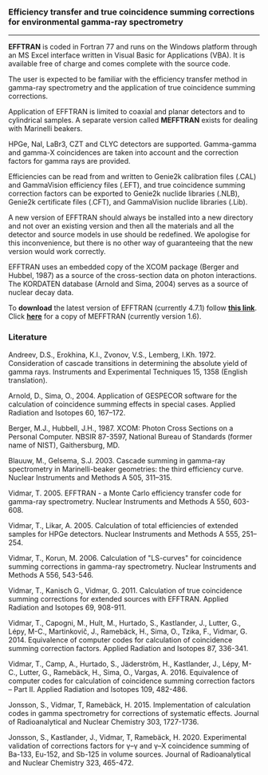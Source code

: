 ### Efficiency transfer and true coincidence summing corrections for environmental gamma-ray spectrometry

---
**EFFTRAN** is coded in Fortran 77 and runs on the Windows platform through an MS Excel interface written in Visual Basic for Applications (VBA). It is available free of charge and comes complete with the source code.

The user is expected to be familiar with the efficiency transfer method in gamma-ray spectrometry and the application of true coincidence summing corrections. 

Application of EFFTRAN is limited to coaxial and planar detectors and to cylindrical samples. A separate version called **MEFFTRAN** exists for dealing with Marinelli beakers.

HPGe, NaI, LaBr3, CZT and CLYC detectors are supported. Gamma-gamma and gamma-X coincidences are taken into account and the correction factors for gamma rays are provided.

Efficiencies can be read from and written to Genie2k calibration files (.CAL) and GammaVision efficiency files (.EFT), and true coincidence summing correction factors can be exported to Genie2k nuclide libraries (.NLB), Genie2k certificate files (.CFT), and GammaVision nuclide libraries (.Lib).

A new version of EFFTRAN should always be installed into a new directory and not over an existing version and then all the materials and all the detector and source models in use should be redefined. We apologise for this inconvenience, but there is no other way of guaranteeing that the new version would work correctly.

EFFTRAN uses an embedded copy of the XCOM package (Berger and Hubbel, 1987) as a source of the cross-section data on photon interactions. The KORDATEN database (Arnold and Sima, 2004) serves as a source of nuclear decay data.

To **download** the latest version of EFFTRAN (currently 4.7.1) follow [**this link**](https://efftran.github.io/EFFTRAN_4.7.1.zip). Click [**here**](https://efftran.github.io/MEFFTRAN_1.6.zip) for a copy of MEFFTRAN (currently version 1.6).

### Literature

Andreev, D.S., Erokhina, K.I., Zvonov, V.S., Lemberg, I.Kh. 1972. Consideration of cascade transitions in determining the absolute yield of gamma rays. Instruments and Experimental Techniques 15, 1358 (English translation).

Arnold, D., Sima, O., 2004. Application of GESPECOR software for the calculation of coincidence summing effects in special cases. Applied Radiation and Isotopes 60, 167–172.

Berger, M.J., Hubbell, J.H., 1987. XCOM: Photon Cross Sections on a Personal Computer. NBSIR 87-3597, National Bureau of Standards (former name of NIST), Gaithersburg, MD.

Blauuw, M., Gelsema, S.J. 2003. Cascade summing in gamma-ray spectrometry in Marinelli-beaker geometries: the third efficiency curve. Nuclear Instruments and Methods A 505, 311–315.

Vidmar, T. 2005. EFFTRAN - a Monte Carlo efficiency transfer code for gamma-ray spectrometry. Nuclear Instruments and Methods A 550, 603-608.

Vidmar, T., Likar, A. 2005. Calculation of total efficiencies of extended samples for HPGe detectors. Nuclear Instruments and Methods A 555, 251–254.

Vidmar, T., Korun, M. 2006. Calculation of "LS-curves" for coincidence summing corrections in gamma-ray spectrometry. Nuclear Instruments and Methods A 556, 543-546.

Vidmar, T., Kanisch G., Vidmar, G. 2011. Calculation of true coincidence summing corrections for extended sources with EFFTRAN. Applied Radiation and Isotopes 69, 908-911.

Vidmar, T., Capogni, M., Hult, M., Hurtado, S., Kastlander, J., Lutter, G., Lépy, M-C., Martinkovič, J., Ramebäck, H., Sima, O., Tzika, F., Vidmar, G. 2014. Equivalence of computer codes for calculation of coincidence summing correction factors. Applied Radiation and Isotopes 87, 336-341.

Vidmar, T., Camp, A., Hurtado, S., Jäderström, H., Kastlander, J., Lépy, M-C., Lutter, G., Ramebäck, H., Sima, O., Vargas, A. 2016. Equivalence of computer codes for calculation of coincidence summing correction factors – Part II. Applied Radiation and Isotopes 109, 482-486.

Jonsson, S., Vidmar, T, Ramebäck, H. 2015. Implementation of calculation codes in gamma spectrometry for corrections of systematic effects. Journal of Radioanalytical and Nuclear Chemistry 303, 1727-1736.

Jonsson, S., Kastlander, J., Vidmar, T, Ramebäck, H. 2020. Experimental validation of corrections factors for γ–γ and γ–X coincidence summing of Ba-133, Eu-152, and Sb-125 in volume sources. Journal of Radioanalytical and Nuclear Chemistry 323, 465-472.
